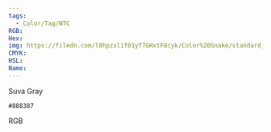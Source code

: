 ```yaml
---
tags:
  - Color/Tag/NTC
RGB:
Hex:
img: https://filedn.com/l0hpzxl1f01yT7GHxtF8cyk/Color%20Snake/standard_csv_to_svg/%23/888387.svg
CMYK:
HSL:
Name:
---
```

Suva Gray
```palette
#888387
```
RGB
